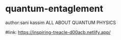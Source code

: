 # quantum-entaglement
author:sani kassim
ALL ABOUT QUANTUM PHYSICS



#link: https://inspiring-treacle-d00acb.netlify.app/

